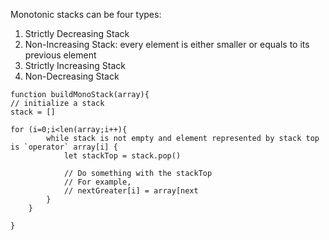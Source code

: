 Monotonic stacks can be four types:

1. Strictly Decreasing Stack
2. Non-Increasing Stack: every element is either smaller or equals to its previous element
3. Strictly Increasing Stack
4. Non-Decreasing Stack


```
function buildMonoStack(array){
// initialize a stack
stack = []

for (i=0;i<len(array;i++){
		while stack is not empty and element represented by stack top is `operator` array[i] {
			let stackTop = stack.pop()
			
			// Do something with the stackTop
			// For example,
			// nextGreater[i] = array[next
		}
	}

}

```
<!--stackedit_data:
eyJoaXN0b3J5IjpbLTIxMjM3MDYyMjIsNDQwOTIwNTg1XX0=
-->